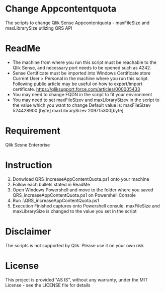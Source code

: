 # Change Appcontentquota
The scripts to change Qlik Sense Appcontentquota - maxFileSize and maxLibrarySize utlizing QRS API
# ReadMe
- The machine from where you run this script must be reachable to the Qlik Sense, and necessary port needs to be opened such as 4242.
- Sense Certificate must be imported into Windows Certificate store Current User > Personal in the machine where you run this script.
   Following public article may be useful on how to export/import certificate.
   https://qliksupport.force.com/articles/000005433
- You may need to change FQDN in the script to fit your environment
- You may need to set maxFileSizev and maxLibrarySizev in the script to the value which you want to change
  Default value is: maxFileSizev 524428900 [byte] maxLibrarySizev 209715300[byte]
 
 # Requirement
 Qlik Sesne Enterprise
 
 # Instruction
1. Donwload QRS_increaseAppContentQuota.ps1 onto your machine
2. Follow each bullets stated in ReadMe
3. Open Windows Powershell and move to the folder where you saved QRS_increaseAppContentQuota.ps1 on Powershell Console
4. Run .\QRS_increaseAppContentQuota.ps1
5. Execution Finished captures onto Powershell consule. maxFileSize and maxLibrarySize is changed to the value you set in the script
 
 # Disclaimer
The scripts is not supported by Qlik. Please use it on your own risk
# License
This project is provided "AS IS", without any warranty, under the MIT License - see the LICENSE file for details
